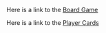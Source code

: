 Here is a link to the [Board Game](https://view.publitas.com/carleton-university-1/the-adventures-of-laura-secord/)

Here is a link to the [Player Cards](https://view.publitas.com/carleton-university-1/player-cards/)
